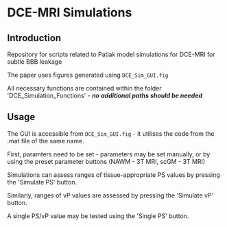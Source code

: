 # DCE-MRI Simulations
## Introduction
Repository for scripts related to Patlak model simulations for DCE-MRI for subtle BBB leakage

The paper uses figures generated using `DCE_Sim_GUI.fig`

All necessary functions are contained within the folder 'DCE_Simulation_Functions' - ***no additional paths should be needed***

## Usage

The GUI is accessible from `DCE_Sim_GUI.fig` - it utilises the code from the .mat file of the same name.

First, paramters need to be set - parameters may be set manually, or by using the preset parameter buttons (NAWM - 3T MRI, scGM - 3T MRI)

Simulations can assess ranges of tissue-appropriate PS values by pressing the 'Simulate PS' button. 

Similarly, ranges of vP values are assessed by pressing the 'Simulate vP' button. 

A single PS/vP value may be tested using the 'Single PS' button.
